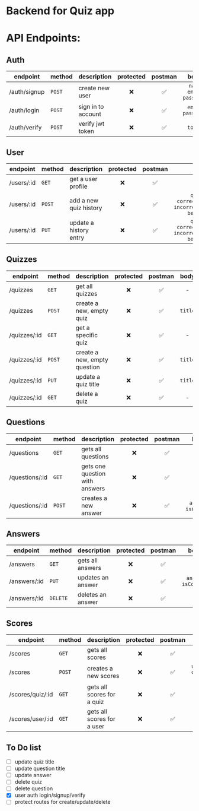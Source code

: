 # Backend for Quiz app

# API Endpoints:

## Auth

| endpoint     | method | description        | protected | postman |           body            |
| ------------ | ------ | ------------------ | :-------: | :-----: | :-----------------------: |
| /auth/signup | `POST` | create new user    |    ❌     |   ✅    | `name` `email` `password` |
| /auth/login  | `POST` | sign in to account |    ❌     |   ✅    |    `email` `password`     |
| /auth/verify | `POST` | verify jwt token   |    ❌     |   ✅    |          `token`          |

## User

| endpoint   | method | description            | protected | postman |                             body                              |
| ---------- | ------ | ---------------------- | :-------: | :-----: | :-----------------------------------------------------------: |
| /users/:id | `GET`  | get a user profile     |    ❌     |   ✅    |                               -                               |
| /users/:id | `POST` | add a new quiz history |    ❌     |   ✅    | `quiz_id` `correctQuestions` `incorrectQuestions` `bestScore` |
| /users/:id | `PUT`  | update a history entry |    ❌     |   ✅    | `quiz_id` `correctQuestions` `incorrectQuestions` `bestScore` |

## Quizzes

| endpoint     | method | description                  | protected | postman |  body   |
| ------------ | ------ | ---------------------------- | :-------: | :-----: | :-----: |
| /quizzes     | `GET`  | get all quizzes              |    ❌     |   ✅    |    -    |
| /quizzes     | `POST` | create a new, empty quiz     |    ❌     |   ✅    | `title` |
| /quizzes/:id | `GET`  | get a specific quiz          |    ❌     |   ✅    |    -    |
| /quizzes/:id | `POST` | create a new, empty question |    ❌     |   ✅    | `title` |
| /quizzes/:id | `PUT`  | update a quiz title          |    ❌     |   ✅    | `title` |
| /quizzes/:id | `GET`  | delete a quiz                |    ❌     |   ✅    |    -    |

## Questions

| endpoint       | method | description                    | protected | postman |         body          |
| -------------- | ------ | ------------------------------ | :-------: | :-----: | :-------------------: |
| /questions     | `GET`  | gets all questions             |    ❌     |   ✅    |           -           |
| /questions/:id | `GET`  | gets one question with answers |    ❌     |   ✅    |           -           |
| /questions/:id | `POST` | creates a new answer           |    ❌     |   ✅    | `answer`, `isCorrect` |

## Answers

| endpoint     | method   | description       | protected | postman |         body         |
| ------------ | -------- | ----------------- | :-------: | :-----: | :------------------: |
| /answers     | `GET`    | gets all answers  |    ❌     |   ✅    |          -           |
| /answers/:id | `PUT`    | updates an answer |    ❌     |   ✅    | `answer` `isCorrect` |
| /answers/:id | `DELETE` | deletes an answer |    ❌     |   ✅    |          -           |

## Scores

| endpoint         | method | description                | protected | postman |            body             |
| ---------------- | ------ | -------------------------- | :-------: | :-----: | :-------------------------: |
| /scores          | `GET`  | gets all scores            |    ❌     |   ✅    |              -              |
| /scores          | `POST` | creates a new scores       |    ❌     |   ✅    | `user_id` `quiz_id` `score` |
| /scores/quiz/:id | `GET`  | gets all scores for a quiz |    ❌     |   ✅    |              -              |
| /scores/user/:id | `GET`  | gets all scores for a user |    ❌     |   ✅    |              -              |

## To Do list

- [ ] update quiz title
- [ ] update question title
- [ ] update answer
- [ ] delete quiz
- [ ] delete question
- [x] user auth login/signup/verify
- [ ] protect routes for create/update/delete
